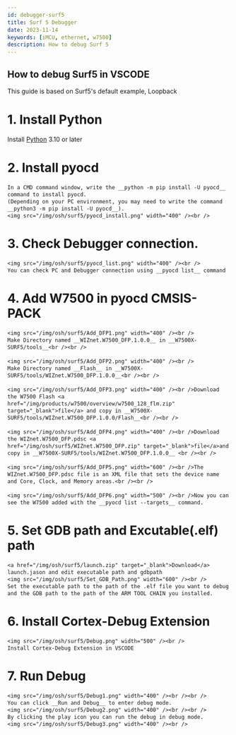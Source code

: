 ```yaml
---
id: debugger-surf5
title: Surf 5 Debugger
date: 2023-11-14
keywords: [iMCU, ethernet, w7500]
description: How to debug Surf 5
---
```


## How to debug Surf5 in VSCODE
This guide is based on Surf5's default example, Loopback

# 1. Install Python
   Install [Python](https://www.python.org/downloads/) 3.10 or later

# 2. Install pyocd
    In a CMD command window, write the __python -m pip install -U pyocd__ command to install pyocd.   
    (Depending on your PC environment, you may need to write the command __python3 -m pip install -U pyocd__). 
    <img src="/img/osh/surf5/pyocd_install.png" width="400" /><br />

# 3. Check Debugger connection.
    <img src="/img/osh/surf5/pyocd_list.png" width="400" /><br />
    You can check PC and Debugger connection using __pyocd list__ command

# 4. Add W7500 in pyocd CMSIS-PACK
    <img src="/img/osh/surf5/Add_DFP1.png" width="400" /><br />
    Make Directory named __WIZnet.W7500_DFP.1.0.0__ in __W7500X-SURF5/tools__<br /><br />
    
    <img src="/img/osh/surf5/Add_DFP2.png" width="400" /><br />
    Make Directory named __Flash__ in __W7500X-SURF5/tools/WIZnet.W7500_DFP.1.0.0__<br /><br />

    <img src="/img/osh/surf5/Add_DFP3.png" width="400" /><br />Download the W7500 Flash <a href="/img/products/w7500/overview/w7500_128_flm.zip" target="_blank">file</a> and copy in __W7500X-SURF5/tools/WIZnet.W7500_DFP.1.0.0/Flash__<br /><br />

    <img src="/img/osh/surf5/Add_DFP4.png" width="400" /><br />Download the WIZnet.W7500_DFP.pdsc <a href="/img/osh/surf5/WIZnet.W7500_DFP.zip" target="_blank">file</a>and copy in __W7500X-SURF5/tools/WIZnet.W7500_DFP.1.0.0__ <br /><br />

    <img src="/img/osh/surf5/Add_DFP5.png" width="600" /><br />The WIZnet.W7500_DFP.pdsc file is an XML file that sets the device name and Core, Clock, and Memory areas.<br /><br />

    <img src="/img/osh/surf5/Add_DFP6.png" width="500" /><br />Now you can see the W7500 added with the __pyocd list --targets__ command.

# 5. Set GDB path and Excutable(.elf) path
    <a href="/img/osh/surf5/launch.zip" target="_blank">Download</a> launch.jason and edit executable path and gdbpath
    <img src="/img/osh/surf5/Set_GDB_Path.png" width="600" /><br />
    Set the executable path to the path of the .elf file you want to debug and the GDB path to the path of the ARM TOOL CHAIN you installed.

# 6. Install Cortex-Debug Extension
    <img src="/img/osh/surf5/Debug.png" width="500" /><br />
    Install Cortex-Debug Extension in VSCODE

# 7. Run Debug
    <img src="/img/osh/surf5/Debug1.png" width="400" /><br /><br />
    You can click __Run and Debug__ to enter debug mode.
    <img src="/img/osh/surf5/Debug2.png" width="400" /><br /><br />
    By clicking the play icon you can run the debug in debug mode.
    <img src="/img/osh/surf5/Debug3.png" width="400" /><br />
